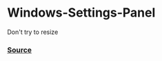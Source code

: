# Windows-Settings-Panel
Don't try to resize

### [Source](https://dribbble.com/shots/3617673-Windows-Settings)
